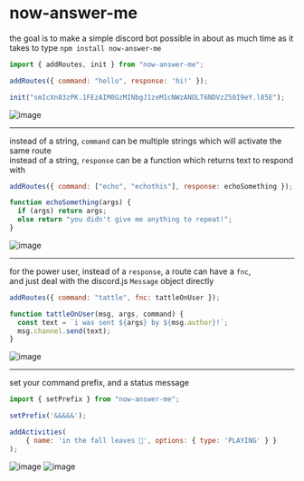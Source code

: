 # now-answer-me
the goal is to make a simple discord bot possible in about as much time as it takes to type `npm install now-answer-me`

```js
import { addRoutes, init } from "now-answer-me";

addRoutes({ command: "hello", response: 'hi!' });

init("smIcXn83zPK.1FEzAIM0GzMINbgJ1zeM1cNWzANOLT6NDVzZ50I9eY.l85E");
```

![image](https://user-images.githubusercontent.com/68782081/90107344-81c17f80-dcfd-11ea-947e-d1c8d6f19d20.png)

<hr/>

instead of a string, `command` can be multiple strings which will activate the same route  
instead of a string, `response` can be a function which returns text to respond with
```js
addRoutes({ command: ["echo", "echothis"], response: echoSomething });

function echoSomething(args) {
  if (args) return args;
  else return "you didn't give me anything to repeat!";
}
```

![image](https://user-images.githubusercontent.com/68782081/90107335-7ec68f00-dcfd-11ea-859f-292873796362.png)

<hr/>

for the power user, instead of a `response`, a route can have a `fnc`,  
and just deal with the discord.js `Message` object directly
```js
addRoutes({ command: "tattle", fnc: tattleOnUser });

function tattleOnUser(msg, args, command) {
  const text = `i was sent ${args} by ${msg.author}!`;
  msg.channel.send(text);
}
```

![image](https://user-images.githubusercontent.com/68782081/90107315-7706ea80-dcfd-11ea-9a3b-1fb95c126120.png)

<hr/>

set your command prefix, and a status message
```js
import { setPrefix } from "now-answer-me";

setPrefix('&&&&&');

addActivities(
	{ name: 'in the fall leaves 🍃', options: { type: 'PLAYING' } }
);
```

![image](https://user-images.githubusercontent.com/68782081/90108928-dd8d0800-dcff-11ea-9ca8-fe19f31594d6.png) ![image](https://user-images.githubusercontent.com/68782081/90109372-92bfc000-dd00-11ea-81e9-2875185b14cd.png)